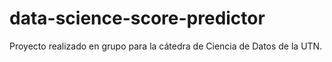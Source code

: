 # data-science-score-predictor
Proyecto realizado en grupo para la cátedra de Ciencia de Datos de la UTN.
